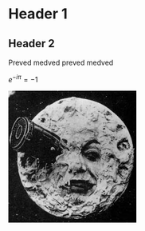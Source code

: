 # Header 1

## Header 2

Preved medved preved medved

$e^{-i\pi} = -1$

![la lune](lalune.jpg "Voyage to the moon")
